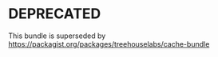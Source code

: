 DEPRECATED
==========

This bundle is superseded by https://packagist.org/packages/treehouselabs/cache-bundle
